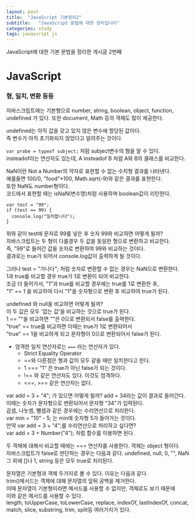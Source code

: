 ```yaml
---
layout: post
title:  "JavaScript 기본정리2"
subtitle:   "JavaScript 문법에 대한 정리입니다"
categories: study
tags: javascript js
---
```


JavaScript에 대한 기본 문법을 정리한 게시글 2번째

# JavaScript

### 형, 일치, 변환 등등

자바스크립트에는 기본형으로 number, string, boolean, object, function, undefined 가 있다. 또한 document, Math 등의 객체도 많이 제공한다.   

undefined는 아직 값을 갖고 있지 않은 변수에 할당된 값이다.  
즉 변수가 아직 초기화되지 않았다고 알려주는 것이다.  

`var probe = typeof subject;` 처럼 subject변수의 형을 알 수 있다.  
insteadof라는 연산자도 있는데, A insteadof B 처럼 A와 B의 클래스를 비교한다.  

NaN이란 Not a Number의 약자로 표현할 수 없는 수치형 결과를 나타낸다.  
예를들면 100/0, "food"*100, Math.sqrt(-9)와 같은 결과를 표현한다.  
또한 NaN도 number형이다.  
코드에서 표현할 때는 isNaN(변수명)처럼 사용하며 boolean값이 리턴한다.  

~~~
var test = "99";
if (test == 99) {
  console.log("일치합니다");
}
~~~
위와 같이 test에 문자로 99를 넣은 후 숫자 99와 비교하면 어떻게 될까?  
자바스크립트는 두 형이 다를경우 두 값을 동일한 형으로 변환하고 비교한다.  
즉, "99"로 들어간 값을 숫자로 변환하여 99와 비교하는 것이다.  
결과로는 true가 되어서 console.log값이 출력하게 될 것이다.  

그러나 test = "가나다"; 처럼 숫자로 변환할 수 없는 경우는 NaN으로 변환한다.  
1과 true를 비교할 경우 true가 1로 변환이 되어 비교한다.  
조금 더 들어가서, "1"과 true를 비교할 경우에는 true를 1로 변환한 후,  
"1" == 1 을 비교하여 다시 "1"을 숫자형으로 변환 후 비교하여 true가 된다.  

undefined 와 null을 비교하면 어떻게 될까?  
이 두 값은 모두 '없는 값'을 비교하는 것으로 true가 된다.  
1 == ""을 비교하면 ""은 0으로 변환되서 false를 출력한다.  
"true" == true를 비교하면 이때는 true가 1로 변환되어서  
"true" == 1을 비교하게 되고 문자형이 0으로 변환되어서 false가 된다.  

* 엄격한 일치 연산자로는 `===` 라는 연산자가 있다.
  * Strict Equality Operator
  * ==와 다른점은 형과 값이 모두 같을 때만 일치한다고 한다.
  * 1 === "1" 은 true가 아닌 false가 되는 것이다.  
  * !== 와 같은 연산자도 있다. 이것도 엄격하다.
  * <==, >== 같은 연산자는 없다.

var add = 3 + "4"; 가 있으면 어떻게 될까? add = 34라는 값이 결과로 들어간다.  
이때는 숫자가 문자형으로 변환되어서 문자형 "34"가 입력된다.  
곱셈, 나눗셈, 뺄셈과 같은 경우에는 수리연산으로 처리한다.  
var min = "10" - 5; 는 min에 숫자형 5가 들어가는 것이다.  
만약 var add = 3 + "4";를 수리연산으로 처리하고 싶다면?  
var add = 3 + Number("4"); 처럼 함수를 이용하면 된다.  

두 객체에 대해서 비교할 때에는 === 연산자를 사용한다. 객체는 object 형이다.  
자바스크립트가 false로 판단하는 경우는 다음과 같다. 
undefined, null, 0, "", NaN  
그 외에 []나 1, string 등은 모두 true로 처리된다.  

문자열은 기본형과 객체 두가지로 볼 수 있다. 이유는 다음과 같다.  
trim()메서드는 객체에 대해 문자열의 앞뒤 공백을 제거한다.  
이때 문자열이 기본형이라면 메서드를 사용할 수 없지만, 객체로도 보기 때문에  
이와 같은 메서드를 사용할 수 있다.  
length, toUpperCase, toLowerCase, replace, indexOf, lastIndexOf, concat, match, slice, substring, trim, split등 여러가지가 있다.  

